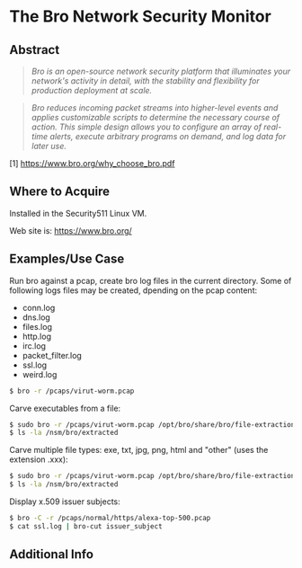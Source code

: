 The Bro Network Security Monitor
========



Abstract
--------

> *Bro is an open-source network security platform that illuminates your network's activity in detail, with the stability and flexibility for production deployment at scale.*

> *Bro reduces incoming packet streams into higher-level events and applies customizable scripts to determine the necessary course of action. This simple design allows you to configure an array of real-time alerts, execute arbitrary programs on demand, and log data for later use.*

[1] https://www.bro.org/why_choose_bro.pdf


Where to Acquire
---------
Installed in the Security511 Linux VM.

Web site is: https://www.bro.org/

Examples/Use Case
---------
Run bro against a pcap, create bro log files in the current directory. Some of following logs files may be created, dpending on the pcap content:
* conn.log
* dns.log
* files.log
* http.log
* irc.log
* packet_filter.log
* ssl.log
* weird.log

```bash
$ bro -r /pcaps/virut-worm.pcap
```
Carve executables from a file:
```bash
$ sudo bro -r /pcaps/virut-worm.pcap /opt/bro/share/bro/file-extraction/extract.bro
$ ls -la /nsm/bro/extracted
```
Carve multiple file types: exe, txt, jpg, png, html and "other" (uses the extension .xxx):
```bash
$ sudo bro -r /pcaps/virut-worm.pcap /opt/bro/share/bro/file-extraction/extract-all.bro
$ ls -la /nsm/bro/extracted
```
Display x.509 issuer subjects:
```bash
$ bro -C -r /pcaps/normal/https/alexa-top-500.pcap
$ cat ssl.log | bro-cut issuer_subject
```

Additional Info
--------------
